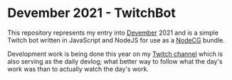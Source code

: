 # Devember 2021 - TwitchBot

This repository represents my entry into [Devember](https://devember.org/) 2021
and is a simple Twitch bot written in JavaScript and NodeJS for use as a
[NodeCG](http://github.com/nodecg/nodecg) bundle.

Development work is being done this year on my [Twitch channel](https://twitch.tv/odatnurd)
which is also serving as the daily devlog; what better way to follow what the
day's work was than to actually watch the day's work.
